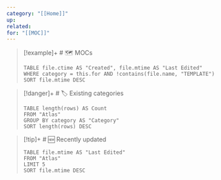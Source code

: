 ```yaml
---
category: "[[Home]]"
up: 
related: 
for: "[[MOC]]"
---
```


> [!example]+ # 🗺️ MOCs
> ```dataview
> TABLE file.ctime AS "Created", file.mtime AS "Last Edited"
> WHERE category = this.for AND !contains(file.name, "TEMPLATE")
> SORT file.mtime DESC
> ```

> [!danger]+ # 🏷️ Existing categories
> ```dataview
> TABLE length(rows) AS Count
> FROM "Atlas"
> GROUP BY category AS "Category"
> SORT length(rows) DESC
> ```

> [!tip]+ # 🆕 Recently updated
> ```dataview
> TABLE file.mtime AS "Last Edited"
> FROM "Atlas"
> LIMIT 5
> SORT file.mtime DESC
> ```
